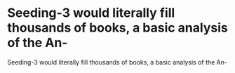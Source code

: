# Seeding-3 would literally fill thousands of books, a basic analysis of the An-

Seeding-3 would literally fill thousands of books, a basic analysis of the An-